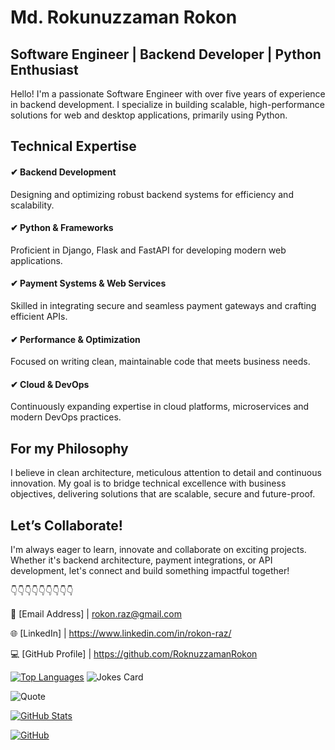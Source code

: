 # Md. Rokunuzzaman Rokon

## Software Engineer | Backend Developer | Python Enthusiast

Hello! I'm a passionate Software Engineer with over five years of experience in backend development. I specialize in building scalable, high-performance solutions for web and desktop applications, primarily using Python.

## Technical Expertise
#### ✔ Backend Development 
Designing and optimizing robust backend systems for efficiency and scalability.
#### ✔ Python & Frameworks 
Proficient in Django, Flask and FastAPI for developing modern web applications.
#### ✔ Payment Systems & Web Services  
Skilled in integrating secure and seamless payment gateways and crafting efficient APIs.
#### ✔ Performance & Optimization 
Focused on writing clean, maintainable code that meets business needs.
#### ✔ Cloud & DevOps 
Continuously expanding expertise in cloud platforms, microservices and modern DevOps practices.

## For my Philosophy
I believe in clean architecture, meticulous attention to detail and continuous innovation. My goal is to bridge technical excellence with business objectives, delivering solutions that are scalable, secure and future-proof.

## Let’s Collaborate!
I'm always eager to learn, innovate and collaborate on exciting projects. Whether it's backend architecture, payment integrations, or API development, let's connect and build something impactful together!

👇👇👇👇👇👇👇👇👇

📩 [Email Address] | rokon.raz@gmail.com

🌐 [LinkedIn] | https://www.linkedin.com/in/rokon-raz/

💻 [GitHub Profile] | https://github.com/RoknuzzamanRokon


[![Top Languages](https://github-readme-stats.vercel.app/api/top-langs/?username=RoknuzzamanRokon&layout=compact&theme=radical)](https://github.com/anuraghazra/github-readme-stats)
![Jokes Card](https://readme-jokes.vercel.app/api?theme=radical)













![Quote](https://quotes-github-readme.vercel.app/api?type=horizontal&theme=radical)

[![GitHub Stats](https://github-readme-stats.vercel.app/api?username=RoknuzzamanRokon&show_icons=true&theme=radical)](https://github.com/anuraghazra/github-readme-stats)

[![GitHub](https://img.shields.io/badge/GitHub-Follow-black?logo=github)](https://github.com/RoknuzzamanRokon)




